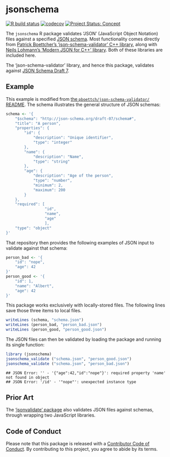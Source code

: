 # jsonschema

<!-- badges: start -->

[![R build
status](https://github.com/mpadge/jsonschema/workflows/R-CMD-check/badge.svg)](https://github.com/mpadge/jsonschema/actions?query=workflow%3AR-CMD-check)
[![codecov](https://codecov.io/gh/mpadge/jsonschema/branch/main/graph/badge.svg)](https://codecov.io/gh/mpadge/jsonschema)
[![Project Status:
Concept](https://www.repostatus.org/badges/latest/wip.svg)](https://www.repostatus.org/#wip)
<!-- badges: end -->

The `jsonschema` R package validates ‘JSON’ (JavaScript Object Notation)
files against a specified [JSON schema](https://json-schema.org/). Most
functionality comes directly from [Patrick Boettcher’s
‘json-schema-validator’ C++
library](https://github.com/pboettch/json-schema-validator/), along with
[Neils Lohmann’s ‘Modern JSON for C++’
library](https://github.com/pboettch/json-schema-validator). Both of
these libraries are included here.

The ‘json-schema-validator’ library, and hence this package, validates
against [JSON Schema Draft
7](https://json-schema.org/specification-links.html#draft-7).

## Example

This example is modified from [the `pboettch/json-schema-validator/`
README](https://github.com/pboettch/json-schema-validator/). The schema
illustrates the general structure of JSON schemas:

``` r
schema <- '{
    "$schema": "http://json-schema.org/draft-07/schema#",
    "title": "A person",
    "properties": {
        "id": {
            "description": "Unique identifier",
            "type": "integer"
        },
        "name": {
            "description": "Name",
            "type": "string"
        },
        "age": {
            "description": "Age of the person",
            "type": "number",
            "minimum": 2,
            "maximum": 200
        }
    },
    "required": [
                 "id",
                 "name",
                 "age"
                 ],
    "type": "object"
}'
```

That repository then provides the following examples of JSON input to
validate against that schema:

``` r
person_bad <- '{
    "id": "nope",
    "age": 42
}'
person_good <- '{
    "id": 1,
    "name": "Albert",
    "age": 42
}'
```

This package works exclusively with locally-stored files. The following
lines save those three items to local files.

``` r
writeLines (schema, "schema.json")
writeLines (person_bad, "person_bad.json")
writeLines (person_good, "person_good.json")
```

The JSON files can then be validated by loading the package and running
its single function:

``` r
library (jsonschema)
jsonschema_validate ("schema.json", "person_good.json")
jsonschema_validate ("schema.json", "person_bad.json")
```

    ## JSON Error: '' - '{"age":42,"id":"nope"}': required property 'name' not found in object
    ## JSON Error: '/id' - '"nope"': unexpected instance type

## Prior Art

The [‘jsonvalidate’ package](https://docs.ropensci.org/jsonvalidate/)
also validates JSON files against schemas, through wrapping two
JavaScript libraries.

## Code of Conduct

Please note that this package is released with a [Contributor Code of
Conduct](https://ropensci.org/code-of-conduct/). By contributing to this
project, you agree to abide by its terms.
